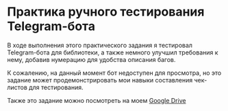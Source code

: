 # Практика ручного тестирования Telegram-бота

В ходе выполнения этого практического задания я тестировал Telegram-бота для библиотеки, а также немного улучшил требования к нему, добавив нумерацию для удобства описания багов.

К сожалению, на данный момент бот недоступен для просмотра, но это задание может продемонстрировать мои навыки составления чек-листов для тестирования.

Также это задание можно посмотреть на моем [Google Drive](https://drive.google.com/drive/folders/1788hGiqPG1ratpKdXZ0Id6ZuybvlIdqm?usp=sharing)
